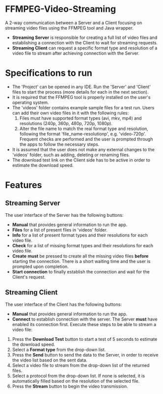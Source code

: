 # FFMPEG-Video-Streaming
A 2-way communication between a Server and a Client focusing on streaming video files using the FFMPEG tool and Java wrapper.

- **Streaming Server** is responsible for creating a full list of video files and establishing a connection with the Client to wait for streaming requests.
- **Streaming Client** can request a specific format type and resolution of a video file to stream after achieving connection with the Server.

# Specifications to run
- The 'Project' can be opened in any IDE. Run the 'Server' and 'Client' files to start the process (more details for each in the next section).
- It is required that the FFMPEG tool is properly installed on the user's operating system.
- The 'videos' folder contains example sample files for a test run. Users can add their own video files in it with the following rules:
  1. Files must have supported format types (avi, mkv, mp4) and resolutions (240p, 360p, 480p, 720p, 1080p).
  2. Alter the file name to match the real format type and resolution, following the format 'file_name-resolutionp', e.g. 'video-720p'.
  Frequent checks are performed and the user is prompted through the apps to follow the necessary steps.
- It is assumed that the user does not make any external changes to the 'videos' folder, such as adding, deleting or renaming files.
- The download test link on the Client side has to be active in order to estimate the download speed.

# Features
## Streaming Server
The user interface of the Server has the following buttons:
- **Manual** that provides general information to run the app.
- **Files** for a list of present files in 'videos' folder.
- **Info** for a list of present format types and their resolutions for each video file.
- **Check** for a list of missing format types and their resolutions for each video file.
- **Create** **must** be pressed to create all the missing video files **before** starting the connection. There is a short waiting time and the user is prompted upon completion.
- **Start connection** to finally establish the connection and wait for the Client's request.

## Streaming Client
The user interface of the Client has the following buttons:
- **Manual** that provides general information to run the app.
- **Connect** to establish connection with the server. The Server **must** have enabled its connection first.
Execute these steps to be able to stream a video file:
1. Press the **Download Test** button to start a test of 5 seconds to estimate the download speed.
2. Select a **Format type** from the drop-down list.
3. Press the **Send** button to send the data to the Server, in order to receive the video list based on the sent data.
4. Select a video file to stream from the drop-down list of the returned files.
5. Select a protocol from the drop-down list. If none is selected, it is automatically filled based on the resolution of the selected file.
6. Press the **Stream** button to begin the video transmission. 
